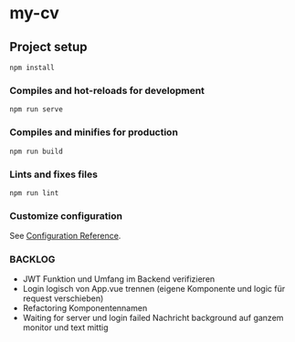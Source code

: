 # my-cv

## Project setup

```
npm install
```

### Compiles and hot-reloads for development

```
npm run serve
```

### Compiles and minifies for production

```
npm run build
```

### Lints and fixes files

```
npm run lint
```

### Customize configuration

See [Configuration Reference](https://cli.vuejs.org/config/).

### BACKLOG

- JWT Funktion und Umfang im Backend verifizieren
- Login logisch von App.vue trennen (eigene Komponente und logic für request verschieben)
- Refactoring Komponentennamen
- Waiting for server und login failed Nachricht background auf ganzem monitor und text mittig
